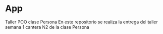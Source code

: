# App
Taller POO clase Persona
En este repositorio se realiza la entrega del taller semana 1 cantera N2 de la clase Persona

